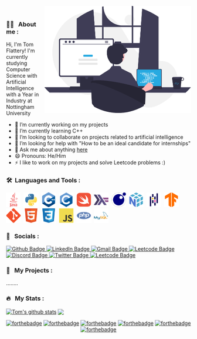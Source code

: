 <p>
    <img src="res/undraw_programming_re_kg9v.png" align="right" width="400" />
</p>
<br>

### 👨‍💻 &nbsp; About me :
Hi, I'm Tom Flattery! I'm currently studying Computer Science with Artificial Intelligence with a Year in Industry at Nottingham University 
<br>
- 🔭 I’m currently working on my projects  
- 🌱 I’m currently learning C++ 
- 👯 I’m looking to collaborate on projects related to artificial intelligence 
- 🤔 I’m looking for help with "How to be an ideal candidate for internships" 
- 💬 Ask me about anything [here](https://github.com/mxcury/mxcury/issues)
- 😄 Pronouns: He/Him 
- ⚡ I like to work on my projects and solve Leetcode problems :)


### 🛠 &nbsp;Languages and Tools :
<p>
  <img src="https://github.com/devicons/devicon/blob/master/icons/java/java-plain-wordmark.svg" title="Java" alt="Java" width="40" height="40"/>&nbsp;
  <img src="https://github.com/devicons/devicon/blob/master/icons/python/python-original.svg" title="Python" alt="Python" width="40" height="40"/>&nbsp;
  <img src="https://github.com/devicons/devicon/blob/master/icons/cplusplus/cplusplus-original.svg" title="C++" alt="C++" width="40" height="40"/>&nbsp;
  <img src="https://github.com/devicons/devicon/blob/master/icons/c/c-original.svg" title="C" alt="C" width="40" height="40"/>&nbsp;
  <img src="https://github.com/devicons/devicon/blob/master/icons/swift/swift-original.svg" title="Swift" alt="Swift" width="40" height="40"/>&nbsp;
  <img src="https://github.com/devicons/devicon/blob/master/icons/haskell/haskell-original.svg" title="Haskell" alt="Haskell" width="40" height="40"/>&nbsp;
  <img src="https://github.com/devicons/devicon/blob/master/icons/lua/lua-original.svg" title="Lua" alt="Lua" width="40" height="40"/>&nbsp;
  <img src="https://github.com/devicons/devicon/blob/master/icons/numpy/numpy-original.svg" title="Numpy" alt="Numpy" width="40" height="40"/>&nbsp;
  <img src="https://github.com/devicons/devicon/blob/master/icons/pandas/pandas-original.svg" title="Pandas" alt="Pandas" width="40" height="40"/>&nbsp;
  <img src="https://github.com/devicons/devicon/blob/master/icons/tensorflow/tensorflow-original.svg" title="Tensorflow" alt="Tensorflow" width="40" height="40"/>&nbsp;
  <img src="https://github.com/devicons/devicon/blob/master/icons/git/git-original.svg" title="Git" alt="Git" width="40" height="40"/>&nbsp;
  <img src="https://github.com/devicons/devicon/blob/master/icons/html5/html5-original.svg" title="HTML5" alt="HTML5" width="40" height="40"/>&nbsp;
  <img src="https://github.com/devicons/devicon/blob/master/icons/css3/css3-original.svg" title="CSS3" alt="CSS3" width="40" height="40"/>&nbsp;
  <img src="https://github.com/devicons/devicon/blob/master/icons/javascript/javascript-original.svg" title="Javascript" alt="Javascript" width="40" height="40"/>&nbsp;
  <img src="https://github.com/devicons/devicon/blob/master/icons/php/php-plain.svg" title="Php" alt="Php" width="40" height="40"/>&nbsp;
  <img src="https://github.com/devicons/devicon/blob/master/icons/mysql/mysql-original-wordmark.svg" title="MySQL" alt="MySQL" width="40" height="40"/>&nbsp;

  
</p>


### 📱 &nbsp; Socials :

<div id="badges">
   <a href="https://github.com/mxcury">
    <img src="https://img.shields.io/badge/Github-orange?logo=github&logoColor=white&style=for-the-badge" alt="Github Badge"/>
  </a>
  <a href="https://www.linkedin.com/in/tom-flattery-5775b9249//">
    <img src="https://img.shields.io/badge/LinkedIn-blue?style=for-the-badge&logo=linkedin&logoColor=white" alt="LinkedIn Badge"/>
  </a>
  <a href="mailto:flatterythomas48@gmail.com">
    <img src="https://img.shields.io/badge/Gmail-red?logo=gmail&logoColor=white&style=for-the-badge" alt="Gmail Badge"/>
  </a>
   <a href="https://mxcury.github.io/">
    <img src="https://img.shields.io/badge/Website-green?logo=reactos&logoColor=white&style=for-the-badge" alt="Leetcode Badge"/>
  </a>
  <a href="https://discordapp.com/users/526379650134573058/">
    <img src="https://img.shields.io/badge/Discord-blue?logo=discord&logoColor=white&style=for-the-badge" alt="Discord Badge"/>
  </a>
  <a href="https://twitter.com/TomFlattery1">
    <img src="https://img.shields.io/badge/Twitter-blue?style=for-the-badge&logo=twitter&logoColor=white" alt="Twitter Badge"/>
  </a>
  <a href="https://leetcode.com/tomflatters27/">
    <img src="https://img.shields.io/badge/Leetcode-orange?logo=leetcode&logoColor=white&style=for-the-badge" alt="Leetcode Badge"/>
  </a>
</div>

### 📂 &nbsp; My Projects :

........

### 🔥 &nbsp; My Stats :
<a href="https://github.com/mxcury/github-readme-stats"><img align="center" src="https://github-readme-stats.vercel.app/api?username=mxcury&show_icons=true&include_all_commits=true&theme=vision-friendly-dark&hide_border=true" alt="Tom's github stats" /></a> <a href="https://github.com/mxcury/github-readme-stats"><img align="center" src="https://github-readme-stats.vercel.app/api/top-langs/?username=mxcury&layout=compact&theme=vision-friendly-dark&hide_border=true" /></a> 

<div align="center">

[![forthebadge](https://forthebadge.com/images/badges/built-with-swag.svg)](https://forthebadge.com)
[![forthebadge](https://forthebadge.com/images/badges/uses-badges.svg)](https://forthebadge.com)
[![forthebadge](https://forthebadge.com/images/badges/not-a-bug-a-feature.svg)](https://forthebadge.com)
[![forthebadge](https://forthebadge.com/images/badges/powered-by-overtime.svg)](https://forthebadge.com)
[![forthebadge](https://forthebadge.com/images/badges/made-with-crayons.svg)](https://forthebadge.com)
[![forthebadge](https://forthebadge.com/images/badges/it-works-why.svg)](https://forthebadge.com)
</div>

